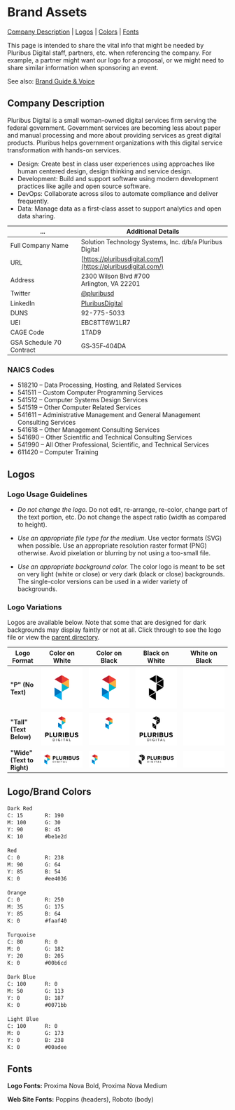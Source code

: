 # Brand Assets

[Company Description](#company-description) | [Logos](#logos) | [Colors](#logobrand-colors) | [Fonts](#fonts)

This page is intended to share the vital info that might be needed by Pluribus Digital staff, partners, etc. when referencing the company. For example, a partner might want our logo for a proposal, or we might need to share similar information when sponsoring an event.

See also: [Brand Guide & Voice](guide.md)

## Company Description

Pluribus Digital is a small woman-owned digital services firm serving the federal government. Government services are becoming less about paper and manual processing and more about providing services as great digital products. Pluribus helps government organizations with this digital service transformation with hands-on services.

* Design: Create best in class user experiences using approaches like human centered design, design thinking and service design.
* Development: Build and support software using modern development practices like agile and open source software.
* DevOps: Collaborate across silos to automate compliance and deliver frequently.
* Data: Manage data as a first-class asset to support analytics and open data sharing.

... | Additional Details
------- | -----
Full Company Name | Solution Technology Systems, Inc. d/b/a Pluribus Digital
URL | [https://pluribusdigital.com/](https://pluribusdigital.com/)
Address | 2300 Wilson Blvd #700 <br /> Arlington, VA 22201
Twitter | [@pluribusd](https://twitter.com/pluribusd)
LinkedIn | [PluribusDigital](https://www.linkedin.com/company/PluribusDigital/)
DUNS | 92-775-5033
UEI | EBC8TT6W1LR7
CAGE Code | 1TAD9
GSA Schedule 70 Contract | GS‐35F‐404DA

### NAICS Codes

* 518210 – Data Processing, Hosting, and Related Services
* 541511 – Custom Computer Programming Services
* 541512 – Computer Systems Design Services
* 541519 – Other Computer Related Services
* 541611 – Administrative Management and General Management Consulting Services
* 541618 – Other Management Consulting Services
* 541690 – Other Scientific and Technical Consulting Services
* 541990 – All Other Professional, Scientific, and Technical Services
* 611420 – Computer Training

## Logos

### Logo Usage Guidelines

* _Do not change the logo._ Do not edit, re-arrange, re-color, change part of the text portion, etc. Do not change the aspect ratio (width as compared to height).

* _Use an appropriate file type for the medium._  Use vector formats (SVG) when possible. Use an appropriate resolution raster format (PNG) otherwise. Avoid pixelation or blurring by not using a too-small file.

* _Use an appropriate background color._ The color logo is meant to be set on very light (white or close) or very dark (black or close) backgrounds. The single-color versions can be used in a wider variety of backgrounds.

### Logo Variations

Logos are available below. Note that some that are designed for dark backgrounds may display faintly or not at all. Click through to see the logo file or view the [parent directory](https://github.com/PluribusDigital/playbook/tree/main/branding). 

| Logo Format | Color on White | Color on Black | Black on White | White on Black |
| --- | --- | --- | --- | --- |
| **"P" (No Text)** | ![Color P Logo](pluribus-logo-notext-color-on-white.svg) | ![Color P Logo](pluribus-logo-notext-color-on-white.svg) | ![1 color black-only P logo](pluribus-logo-notext-black-on-white.svg) | ![1 color white-only P logo](pluribus-logo-notext-white-on-black.svg) |
| **"Tall" (Text Below)** | ![Color Pluribus Digital vertical logo, black text](pluribus-logo-tall-color-on-white.svg) | ![Color Pluribus Digital vertical logo, white text](pluribus-logo-tall-color-on-black.svg) | ![1 color black-only Pluribus Digital vertical logo with text](pluribus-logo-tall-black-on-white.svg) | ![1 color white-only vertical logo with text](pluribus-logo-tall-white-on-black.svg) |
| **"Wide" (Text to Right)** | ![Color Pluribus Digital wide logo, black text](pluribus-logo-wide-color-on-white.svg) | ![Color Pluribus Digital wide logo, white text](pluribus-logo-wide-color-on-black.svg) | ![1 color black-only Pluribus Digital wide logo with text](pluribus-logo-wide-black-on-white.svg) | ![1 color white-only P logo](pluribus-logo-wide-white-on-black.svg) |


## Logo/Brand Colors

```
Dark Red
C: 15		R: 190
M: 100		G: 30
Y: 90		B: 45
K: 10		#be1e2d

Red
C: 0		R: 238
M: 90		G: 64
Y: 85		B: 54
K: 0		#ee4036

Orange
C: 0		R: 250
M: 35		G: 175
Y: 85		B: 64
K: 0		#faaf40

Turquoise
C: 80		R: 0
M: 0		G: 182
Y: 20		B: 205
K: 0		#00b6cd	

Dark Blue
C: 100		R: 0
M: 50		G: 113
Y: 0		B: 187
K: 0		#0071bb

Light Blue
C: 100		R: 0
M: 0		G: 173
Y: 0		B: 238
K: 0		#00adee
```

## Fonts

**Logo Fonts:** Proxima Nova Bold, Proxima Nova Medium

**Web Site Fonts:** Poppins (headers), Roboto (body)

